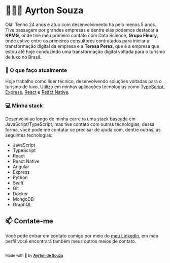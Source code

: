 <h1>👨🏻‍💻 Ayrton Souza</h1>
<p>Olá! Tenho 24 anos e atuo com desenvolvimento há pelo menos 5 anos. Tive passagem por grandes empresas e dentre elas podemos destacar a <strong>KPMG</strong>, onde tive meu primeiro contato com Data Science, <strong>Grupo Fleury</strong>, onde estive entre os primeiros consultores contratados para iniciar a transformação digital da empresa e a <strong>Teresa Perez</strong>, que é a empresa que estou até hoje conduzindo uma transformação digital voltada para o turismo de luxo no Brasil.</p>
<h3>🔭 O que faço atualmente</h3>
<p>Hoje trabalho como líder técnico, desenvolvendo soluções voltadas para o turismo de luxo. Utilizo em minhas aplicações tecnologias como <a href="[https://www.typescriptlang.org/](https://www.typescriptlang.org/)">TypeScript</a>, <a href="[https://expressjs.com/](https://expressjs.com/)">Express</a>, <a href="[https://reactjs.org/](https://reactjs.org/)">React</a> e <a href="[https://reactnative.dev/](https://reactnative.dev/)">React Native</a>.</p>
<h3>💻 Minha stack</h3>
<p>Desenvolvi ao longo de minha carreira uma stack baseada em JavaScript/TypeScript, mas tive contato com outras tecnologias, dessa forma, você pode me contatar se precisar de ajuda com, dentre outras, as seguintes tecnologias:</p>
<ul>
<li>JavaScript</li>
<li>TypeScript</li>
<li>React</li>
<li>React Native</li>
<li>Angular</li>
<li>Express</li>
<li>Python</li>
<li>Swift</li>
<li>Git</li>
<li>Docker</li>
<li>MongoDB</li>
<li>GraphQL</li>
</ul>
<h2>📫 Contate-me</h2>
<p>Você pode entrar em contato comigo por meio do <a href="[https://www.linkedin.com/in/ayrtonsouza](https://www.linkedin.com/in/ayrtonsouza)">meu LinkedIn</a>, em meu perfil você encontrará também meus outros meios de contato.</p>
<h2></h2>
<small>Made with 💙 by <strong><a href="[https://www.linkedin.com/in/ayrtonsouza](https://www.linkedin.com/in/ayrtonsouza)">Ayrton de Souza</a></small>

